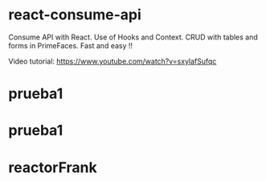 # react-consume-api
Consume API with React. Use of Hooks and Context. CRUD with tables and forms in PrimeFaces. Fast and easy !!

Video tutorial: https://www.youtube.com/watch?v=sxylafSufqc
# prueba1
# prueba1
# reactorFrank
